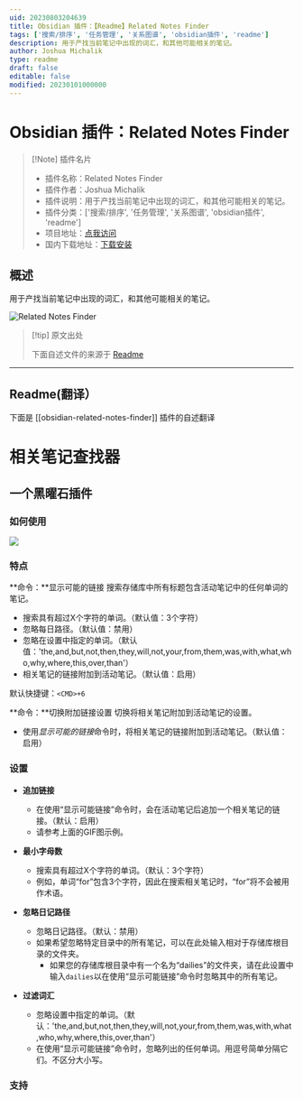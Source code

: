 ```yaml
---
uid: 20230803204639
title: Obsidian 插件：【Readme】Related Notes Finder
tags: ['搜索/排序', '任务管理', '关系图谱', 'obsidian插件', 'readme']
description: 用于产找当前笔记中出现的词汇，和其他可能相关的笔记。
author: Joshua Michalik
type: readme
draft: false
editable: false
modified: 20230101000000
---
```


# Obsidian 插件：Related Notes Finder

> [!Note] 插件名片
> - 插件名称：Related Notes Finder
> - 插件作者：Joshua Michalik
> - 插件说明：用于产找当前笔记中出现的词汇，和其他可能相关的笔记。
> - 插件分类：['搜索/排序', '任务管理', '关系图谱', 'obsidian插件', 'readme']
> - 项目地址：[点我访问](https://github.com/lifegems/obsidian-related-notes-finder)
> - 国内下载地址：[下载安装](https://pkmer.cn/products/plugin/pluginMarket/?obsidian-related-notes-finder)

## 概述

用于产找当前笔记中出现的词汇，和其他可能相关的笔记。

![Related Notes Finder](https://cdn.pkmer.cn/covers/obsidian-related-notes-finder.png!pkmer)

> [!tip] 原文出处
> 
>下面自述文件的来源于 [Readme](https://ghproxy.net/https://raw.githubusercontent.com/lifegems/obsidian-related-notes-finder/master/README.md)
> 

---

## Readme(翻译）

下面是 [[obsidian-related-notes-finder]] 插件的自述翻译


# 相关笔记查找器

## 一个黑曜石插件

### 如何使用

<img src="https://github.com/lifegems/obsidian-related-notes-finder/blob/master/obsidian-related-notes.gif?raw=true">

### 特点
**命令：**显示可能的链接
搜索存储库中所有标题包含活动笔记中的任何单词的笔记。
* 搜索具有超过X个字符的单词。（默认值：3个字符）
* 忽略每日路径。（默认值：禁用）
* 忽略在设置中指定的单词。（默认值：'the,and,but,not,then,they,will,not,your,from,them,was,with,what,who,why,where,this,over,than'）
* 相关笔记的链接附加到活动笔记。（默认值：启用）

默认快捷键：`<CMD>+6`

**命令：**切换附加链接设置
切换将相关笔记附加到活动笔记的设置。
* 使用*显示可能的链接*命令时，将相关笔记的链接附加到活动笔记。（默认值：启用）

### 设置
* **追加链接**
  * 在使用“显示可能链接”命令时，会在活动笔记后追加一个相关笔记的链接。（默认：启用）
  * 请参考上面的GIF图示例。

* **最小字母数**
  * 搜索具有超过X个字符的单词。（默认：3个字符）
  * 例如，单词“for”包含3个字符，因此在搜索相关笔记时，“for”将不会被用作术语。

* **忽略日记路径**
  * 忽略日记路径。（默认：禁用）
  * 如果希望忽略特定目录中的所有笔记，可以在此处输入相对于存储库根目录的文件夹。
    * 如果您的存储库根目录中有一个名为“dailies”的文件夹，请在此设置中输入`dailies`以在使用“显示可能链接”命令时忽略其中的所有笔记。

* **过滤词汇**
  * 忽略设置中指定的单词。（默认：'the,and,but,not,then,they,will,not,your,from,them,was,with,what,who,why,where,this,over,than'）
  * 在使用“显示可能链接”命令时，忽略列出的任何单词。用逗号简单分隔它们。不区分大小写。

### 支持




